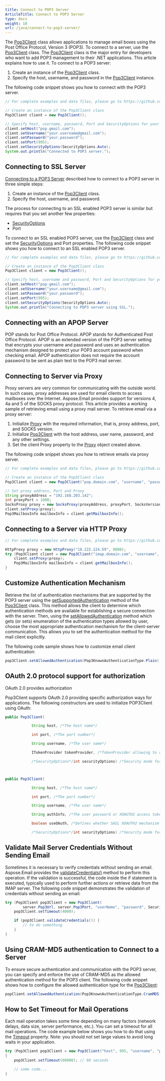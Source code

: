 ```yaml
---
title: Connect to POP3 Server
ArticleTitle: Connect to POP3 Server
type: docs
weight: 10
url: /java/connect-to-pop3-server/
---
```



The [Pop3Client](https://reference.aspose.com/email/java/com.aspose.email/pop3client/) class allows applications to manage email boxes using the Post Office Protocol, Version 3 (POP3). To connect to a server, use the [Pop3Client](https://reference.aspose.com/email/java/com.aspose.email/pop3client/) class. The [Pop3Client](https://reference.aspose.com/email/java/com.aspose.email/pop3client/) class is the major entry for developers who want to add POP3 management to their .NET applications. This article explains how to use it. To connect to a POP3 server:

1. Create an instance of the [Pop3Client](https://reference.aspose.com/email/java/com.aspose.email/pop3client/) class.
1. Specify the host, username, and password in the [Pop3Client](https://reference.aspose.com/email/java/com.aspose.email/pop3client/) instance.

The following code snippet shows you how to connect with the POP3 server.

~~~Java
// For complete examples and data files, please go to https://github.com/aspose-email/Aspose.Email-for-Java

// Create an instance of the Pop3Client class
Pop3Client client = new Pop3Client();

// Specify host, username, password, Port and SecurityOptions for your client
client.setHost("pop.gmail.com");
client.setUsername("your.username@gmail.com");
client.setPassword("your.password");
client.setPort(995);
client.setSecurityOptions(SecurityOptions.Auto);
System.out.println("Connected to POP3 server.");
~~~

## **Connecting to SSL Server**

[Connecting to a POP3 Server](#connecting-to-pop3-server) described how to connect to a POP3 server in three simple steps:

1. Create an instance of the [Pop3Client](https://reference.aspose.com/email/java/com.aspose.email/pop3client/) class.
1. Specify the host, username, and password.

The process for connecting to an SSL enabled POP3 server is similar but requires that you set another few properties:

- [SecurityOptions](https://reference.aspose.com/email/java/com.aspose.email/securityoptions/)
- Port

To connect to an SSL enabled POP3 server, use the [Pop3Client](https://reference.aspose.com/email/java/com.aspose.email/pop3client/) class and set the [SecurityOptions](https://reference.aspose.com/email/java/com.aspose.email/securityoptions/) and Port properties. The following code snippet shows you how to connect to an SSL enabled POP3 server.

~~~Java
// For complete examples and data files, please go to https://github.com/aspose-email/Aspose.Email-for-Java

// Create an instance of the Pop3Client class
Pop3Client client = new Pop3Client();

// Specify host, username and password, Port and SecurityOptions for your client
client.setHost("pop.gmail.com");
client.setUsername("your.username@gmail.com");
client.setPassword("your.password");
client.setPort(995);
client.setSecurityOptions(SecurityOptions.Auto);
System.out.println("Connecting to POP3 server using SSL.");
~~~

## **Connecting with an APOP Server**

POP stands for Post Office Protocol. APOP stands for Authenticated Post Office Protocol. APOP is an extended version of the POP3 server setting that encrypts your username and password and uses an authentication mechanism designed to protect your POP3 account password when checking email. APOP authentication does not require the account password to be sent as plain text to the POP3 mail server.

## **Connecting to Server via Proxy**

Proxy servers are very common for communicating with the outside world. In such cases, proxy addresses are used for email clients to access mailboxes over the Internet. Aspose.Email provides support for versions 4, 4a and 5 of the SOCKS proxy protocol. This article provides a working sample of retrieving email using a proxy mail server. To retrieve email via a proxy server:

1. Initialize [Proxy](https://reference.aspose.com/email/java/com.aspose.email/proxy/) with the required information, that is, proxy address, port, and SOCKS version.
1. Initialize [Pop3Client](https://reference.aspose.com/email/java/com.aspose.email/pop3client/) with the host address, user name, password, and any other settings.
2. Set the client Proxy property to the [Proxy](https://reference.aspose.com/email/java/com.aspose.email/proxy/) object created above.

The following code snippet shows you how to retrieve emails via proxy server.

~~~Java
// For complete examples and data files, please go to https://github.com/aspose-email/Aspose.Email-for-Java

// Create an instance of the Pop3Client class
Pop3Client client = new Pop3Client("pop.domain.com", "username", "password");

// Set proxy address, Port and Proxy
String proxyAddress = "192.168.203.142";
int proxyPort = 1080;
SocksProxy proxy = new SocksProxy(proxyAddress, proxyPort, SocksVersion.SocksV5);
client.setProxy(proxy);
Pop3MailboxInfo mailboxInfo = client.getMailboxInfo();
~~~

## **Connecting to a Server via HTTP Proxy**

~~~Java
// For complete examples and data files, please go to https://github.com/aspose-email/Aspose.Email-for-Java

HttpProxy proxy = new HttpProxy("18.222.124.59", 8080);
try (Pop3Client client = new Pop3Client("imap.domain.com", "username", "password")) {
    client.setProxy(proxy);
    Pop3MailboxInfo mailboxInfo = client.getMailboxInfo();
}
~~~

## **Customize Authentication Mechanism**

Retrieve the list of authentication mechanisms that are supported by the POP3 server using the [getSupportedAuthentication](https://reference.aspose.com/email/java/com.aspose.email/pop3client/#getSupportedAuthentication--) method of the [Pop3Client](https://reference.aspose.com/email/java/com.aspose.email/pop3client/) class. This method allows the client to determine which authentication methods are available for establishing a secure connection with the server. Then, using the [setAllowedAuthentication](https://reference.aspose.com/email/java/com.aspose.email/pop3client/#setAllowedAuthentication-long-) method which gets (or sets) enumeration of the authentication types allowed by user, choose the most appropriate authentication mechanism for the client-server communication. This allows you to set the authentication method for the mail client explicitly.

The following code sample shows how to customize email client authentication:

```java
pop3Client.setAllowedAuthentication(Pop3KnownAuthenticationType.Plain);
```

## **OAuth 2.0 protocol support for authorization**

OAuth 2.0 provides  authorization 

Pop3Client supports OAuth 2.0 providing specific authorization ways for applications. The following constructors are used to initialize POP3Client using OAuth: 

```java
public Pop3Client(

            String host, /*The host name*/

            int port, /*The port number*/ 

            String username, /*The user name*/

            ITokenProvider tokenProvider, /*TokenProvider allowing to retrieve access token*/

            /*SecurityOptions*/int securityOptions) /*Security mode for a mail client*/



public Pop3Client(

            String host, /*The host name*/

            int port, /*The port number*/

            String username, /*The user name*/

            String authInfo, /*The user password or XOAUTH2 access token*/

            boolean useOAuth, /*Defines whether SASL XOAUTH2 mechanism is used to login to the server*/

            /*SecurityOptions*/int securityOptions) /*Security mode for a mail client*/
```

## **Validate Mail Server Credentials Without Sending Email**

Sometimes it is necessary to verify credentials without sending an email. Aspose.Email provides the [validateCredentials()](https://reference.aspose.com/email/java/com.aspose.email/pop3client/#validateCredentials--) method to perform this operation. If the validation is successful, the code inside the if statement is executed, typically used to perform further actions or retrieve data from the IMAP server. The following code snippet demonstrates the validation of credentials without sending an email:

```java
try (Pop3Client pop3Client = new Pop3Client(
        server.Pop3Url, server.Pop3Port, "userName", "password", SecurityOptions.Auto)) {
    pop3Client.setTimeout(4000);

    if (pop3Client.validateCredentials()) {
        // to do something
    }
}
```

## **Using CRAM-MD5 authentication to Connect to a Server**

To ensure secure authentication and communication with the POP3 server, you can specify and enforce the use of CRAM-MD5 as the allowed authentication method for the POP3 client. The following code snippet shows how to configure the allowed authentication type for the [Pop3Client](https://reference.aspose.com/email/java/com.aspose.email/pop3client/):

```java
popClient.setAllowedAuthentication(Pop3KnownAuthenticationType.CramMD5);
```
## **How to Set Timeout for Mail Operations**

Each mail operation takes some time depending on many factors (network delays, data size, server performance, etc.). You can set a timeout for all mail operations. The code example below shows you how to do that using the [Timeout](https://reference.aspose.com/email/java/com.aspose.email/emailclient/#setTimeout-int-) property. Note: you should not set large values to avoid long waits in your application.

~~~Java
try (Pop3Client pop3Client = new Pop3Client("host", 995, "username", "password", SecurityOptions.Auto))
{
    pop3Client.setTimeout(60000); // 60 seconds

    // some code...
}
~~~
